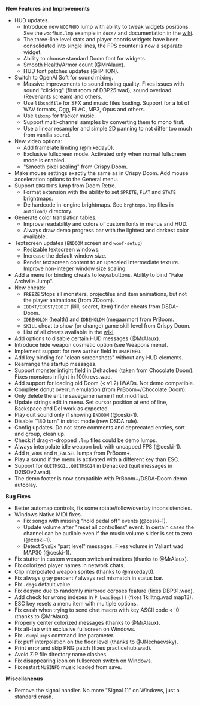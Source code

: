 **New Features and Improvements**
* HUD updates.
  - Introduce new `WOOFHUD` lump with ability to tweak widgets positions. See the `woofhud.lmp` example in `docs/` and documentation in the [wiki](https://github.com/fabiangreffrath/woof/wiki/Custom-HUD).
  - The three-line level stats and player coords widgets have been consolidated into single lines, the FPS counter is now a separate widget.
  - Ability to choose standard Doom font for widgets.
  - Smooth Health/Armor count (@MrAlaux).
  - HUD font patches updates (@liPillON).
* Switch to OpenAl Soft for sound mixing.
  - Massive improvements to sound mixing quality. Fixes issues with sound "clicking" (first room of DBP25.wad), sound overload (Revenants scream) and others.
  - Use `libsndfile` for SFX and music files loading. Support for a lot of WAV formats, Ogg, FLAC, MP3, Opus and others.
  - Use `libxmp` for tracker music.
  - Support multi-channel samples by converting them to mono first.
  - Use a linear resampler and simple 2D panning to not differ too much from vanilla sound.
* New video options:
  - Add framerate limiting (@mikeday0).
  - Exclusive fullscreen mode. Activated only when normal fullscreen mode is enabled.
  - "Smooth pixel scaling" from Crispy Doom.
* Make mouse settings exactly the same as in Crispy Doom. Add mouse acceleration options to the General menu.
* Support `BRGHTMPS` lump from Doom Retro.
  - Format extension with the ability to set `SPRITE`, `FLAT` and `STATE` brightmaps.
  - De hardcode in-engine brightmaps. See `brghtmps.lmp` files in `autoload/` directory.
* Generate color translation tables.
  - Improve readability and colors of custom fonts in menus and HUD.
  - Always draw demo progress bar with the lightest and darkest color available.
* Textscreen updates (`ENDOOM` screen and `woof-setup`)
  - Resizable textscreen windows.
  - Increase the default window size.
  - Render textscreen content to an upscaled intermediate texture. Improve non-integer window size scaling.
* Add a menu for binding cheats to keys/buttons. Ability to bind "Fake Archvile Jump".
* New cheats:
  - `FREEZE` Stops all monsters, projectiles and item animations, but not the player animations (from ZDoom).
  - `IDDKT/IDDST/IDDIT` (kill, secret, item) finder cheats from DSDA-Doom.
  - `IDBEHOLDH` (health) and `IDBEHOLDM` (megaarmor) from PrBoom.
  - `SKILL` cheat to show (or change) game skill level from Crispy Doom.
  - List of all cheats available in the [wiki](https://github.com/fabiangreffrath/woof/wiki/Cheats).
* Add options to disable certain HUD messages (@MrAlaux).
* Introduce hide weapon cosmetic option (see Weapons menu).
* Implement support for new `author` field in `UMAPINFO`.
* Add key binding for "clean screenshots" without any HUD elements.
* Rearrange the startup messages.
* Support monster infight field in Dehacked (taken from Chocolate Doom). Fixes monsters infight in 100krevs.wad.
* Add support for loading old Doom (< v1.2) IWADs. Not demo compatible.
* Complete donut overrun emulation (from PrBoom+/Chocolate Doom).
* Only delete the entire savegame name if not modified.
* Update strings edit in menu. Set cursor position at end of line, Backspace and Del work as expected.
* Play quit sound only if showing `ENDOOM` (@ceski-1).
* Disable "180 turn" in strict mode (new DSDA rule).
* Config updates. Do not store comments and deprecated entries, sort and group, clean up.
* Check if drag-n-dropped `.lmp` files could be demo lumps.
* Always interpolate idle weapon bob with uncapped FPS (@ceski-1).
* Add `M_VBOX` and `M_PALSEL` lumps from PrBoom+.
* Play a sound if the menu is activated with a different key than ESC.
* Support for `QUITMSG1..QUITMSG14` in Dehacked (quit messages in D2ISOv2.wad).
* The demo footer is now compatible with PrBoom+/DSDA-Doom demo autoplay.

**Bug Fixes**
* Better automap controls, fix some rotate/follow/overlay inconsistencies.
* Windows Native MIDI fixes.
  - Fix songs with missing "hold pedal off" events (@ceski-1).
  - Update volume after "reset all controllers" event. In certain cases the channel can be audible even if the music volume slider is set to zero (@ceski-1).
  - Detect SysEx "part level" messages. Fixes volume in Valiant.wad MAP30 (@ceski-1).
* Fix stutter in custom weapon switch animations (thanks to @MrAlaux).
* Fix colorized player names in network chats.
* Clip interpolated weapon sprites (thanks to @mikeday0).
* Fix always gray percent / always red mismatch in status bar.
* Fix `-dogs` default value.
* Fix desync due to randomly mirrored corpses feature (fixes DBP31.wad).
* Add check for wrong indexes in `P_LoadSegs()` (fixes 1killtng.wad map13).
* ESC key resets a menu item with multiple options.
* Fix crash when trying to send chat macro with key ASCII code < '0' (thanks to @MrAlaux).
* Properly center colorized messages (thanks to @MrAlaux).
* Fix alt-tab with exclusive fullscreen on Windows.
* Fix `-dumplumps` command line parameter.
* Fix puff interpolation on the floor level (thanks to @JNechaevsky).
* Print error and skip PNG patch (fixes practicehub.wad).
* Avoid ZIP file directory name clashes.
* Fix disappearing icon on fullscreen switch on Windows.
* Fix restart `MUSINFO` music loaded from save.

**Miscellaneous**
* Remove the signal handler. No more "Signal 11" on Windows, just a standard crash.
